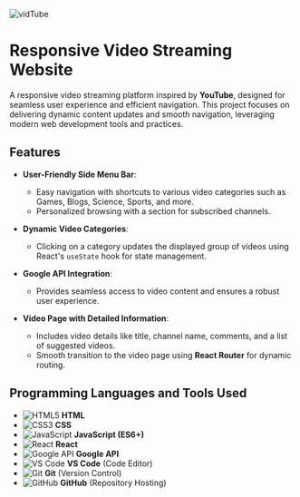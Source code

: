 ![vidTube](https://github.com/user-attachments/assets/46b0e3cc-9d25-424f-bcd4-c5234aa4b076)

# Responsive Video Streaming Website  

A responsive video streaming platform inspired by **YouTube**, designed for seamless user experience and efficient navigation. This project focuses on delivering dynamic content updates and smooth navigation, leveraging modern web development tools and practices.  

## Features  

- **User-Friendly Side Menu Bar**:  
  - Easy navigation with shortcuts to various video categories such as Games, Blogs, Science, Sports, and more.  
  - Personalized browsing with a section for subscribed channels.  

- **Dynamic Video Categories**:  
  - Clicking on a category updates the displayed group of videos using React's `useState` hook for state management.  

- **Google API Integration**:  
  - Provides seamless access to video content and ensures a robust user experience.  

- **Video Page with Detailed Information**:  
  - Includes video details like title, channel name, comments, and a list of suggested videos.  
  - Smooth transition to the video page using **React Router** for dynamic routing.  

## Programming Languages and Tools Used  

- ![HTML5](https://img.shields.io/badge/-HTML5-E34F26?logo=html5&logoColor=white&style=flat) **HTML**  
- ![CSS3](https://img.shields.io/badge/-CSS3-1572B6?logo=css3&logoColor=white&style=flat) **CSS**  
- ![JavaScript](https://img.shields.io/badge/-JavaScript-F7DF1E?logo=javascript&logoColor=black&style=flat) **JavaScript (ES6+)**  
- ![React](https://img.shields.io/badge/-React-61DAFB?logo=react&logoColor=black&style=flat) **React**  
- ![Google API](https://img.shields.io/badge/-Google%20API-4285F4?logo=google&logoColor=white&style=flat) **Google API**  
- ![VS Code](https://img.shields.io/badge/-VS%20Code-007ACC?logo=visual-studio-code&logoColor=white&style=flat) **VS Code** (Code Editor)  
- ![Git](https://img.shields.io/badge/-Git-F05032?logo=git&logoColor=white&style=flat) **Git** (Version Control)  
- ![GitHub](https://img.shields.io/badge/-GitHub-181717?logo=github&logoColor=white&style=flat) **GitHub** (Repository Hosting)  
